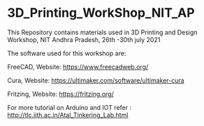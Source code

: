 # 3D_Printing_WorkShop_NIT_AP
This Repository contains materials used in 3D Printing and Design Workshop, NIT Andhra Pradesh, 26th -30th july 2021

The software used for this workshop are:

FreeCAD, Website: https://www.freecadweb.org/

Cura, Website: https://ultimaker.com/software/ultimaker-cura

Fritzing, Website: https://fritzing.org/

For more tutorial on Arduino and IOT refer : http://tlc.iith.ac.in/Atal_Tinkering_Lab.html
